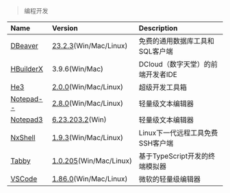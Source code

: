 > 编程开发

| Name        | Version                                | Description                       |
| :---------- | :------------------------------------- | :-------------------------------- |
| [DBeaver]   | [23.2.3][DBeaver-Down](Win/Mac/Linux)  | 免费的通用数据库工具和SQL客户端   |
| [HBuilderX] | 3.9.6(Win/Mac)                         | DCloud（数字天堂）的前端开发者IDE |
| [He3]       | [2.0.0][He3-Down](Win/Mac/Linux)       | 超级开发工具箱                    |
| [Notepad--] | [2.8.0][Notepad---Down](Win/Mac/Linux) | 轻量级文本编辑器                  |
| [Notepad3]  | [6.23.203.2][Notepad3-Down](Win)       | 轻量级文本编辑器                  |
| [NxShell]   | [1.9.3][NxShell-Down](Win/Mac/Linux)   | Linux下一代远程工具免费SSH客户端  |
| [Tabby]     | [1.0.205][Tabby-Down](Win/Mac/Linux)   | 基于TypeScript开发的终端模拟器    |
| [VSCode]    | [1.86.0][VSCode-Down](Win/Mac/Linux)   | 微软的轻量级编辑器                |

[DBeaver]: https://dbeaver.io/ '跳转主页'
[DBeaver-Down]: https://github.com/dbeaver/dbeaver/releases '跳转下载页'
[HBuilderX]: https://dcloud.io/hbuilderx.html '跳转主页'
[He3]: https://he3.app/ '跳转主页'
[He3-Down]: https://he3.app/ '跳转下载页'
[Notepad--]: http://www.itdp.cn/notepad.html '跳转主页'
[Notepad---Down]: https://gitee.com/cxasm/notepad--/releases '跳转下载页'
[Notepad3]: https://www.rizonesoft.com/ '跳转主页'
[Notepad3-Down]: https://www.rizonesoft.com/downloads/notepad3/ '跳转下载页'
[NxShell]: https://nxshell.github.io/ '跳转主页'
[NxShell-Down]: https://github.com/nxshell/nxshell '跳转下载页'
[Tabby]: https://tabby.sh '跳转主页'
[Tabby-Down]: https://github.com/Eugeny/tabby/releases '跳转下载页'
[VSCode]: https://code.visualstudio.com/ '跳转主页'
[VSCode-Down]: https://code.visualstudio.com/Download '跳转下载页'
